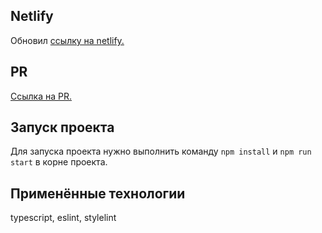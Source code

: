## Netlify
Обновил [ссылку на netlify.](https://6853bfce772b5200085358fd--mess-test.netlify.app/)

## PR
[Ссылка на PR.](https://github.com/MarsiKris76/middle.messenger.praktikum.yandex/pull/16)

## Запуск проекта
Для запуска проекта нужно выполнить команду `npm install` и `npm run start` в корне проекта.

## Применённые технологии
typescript, eslint, stylelint
